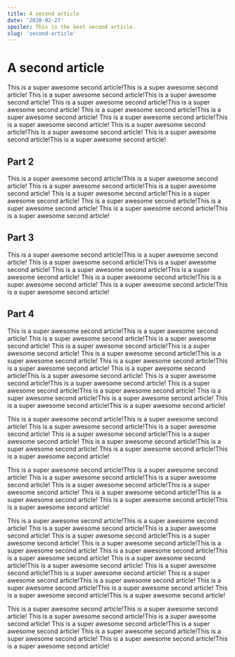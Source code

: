 ```yaml
---
title: A second article
date: '2020-02-27'
spoiler: This is the best second article.
slug: 'second-article'
---
```


# A second article

This is a super awesome second article!This is a super awesome second article!
This is a super awesome second article!This is a super awesome second article!
This is a super awesome second article!This is a super awesome second article!
This is a super awesome second article!This is a super awesome second article!
This is a super awesome second article!This is a super awesome second article!
This is a super awesome second article!This is a super awesome second article!
This is a super awesome second article!This is a super awesome second article!

## Part 2

This is a super awesome second article!This is a super awesome second article!
This is a super awesome second article!This is a super awesome second article!
This is a super awesome second article!This is a super awesome second article!
This is a super awesome second article!This is a super awesome second article!
This is a super awesome second article!This is a super awesome second article!

## Part 3

This is a super awesome second article!This is a super awesome second article!
This is a super awesome second article!This is a super awesome second article!
This is a super awesome second article!This is a super awesome second article!
This is a super awesome second article!This is a super awesome second article!
This is a super awesome second article!This is a super awesome second article!

## Part 4

This is a super awesome second article!This is a super awesome second article!
This is a super awesome second article!This is a super awesome second article!
This is a super awesome second article!This is a super awesome second article!
This is a super awesome second article!This is a super awesome second article!
This is a super awesome second article!This is a super awesome second article!
This is a super awesome second article!This is a super awesome second article!
This is a super awesome second article!This is a super awesome second article!
This is a super awesome second article!This is a super awesome second article!
This is a super awesome second article!This is a super awesome second article!
This is a super awesome second article!This is a super awesome second article!

This is a super awesome second article!This is a super awesome second article!
This is a super awesome second article!This is a super awesome second article!
This is a super awesome second article!This is a super awesome second article!
This is a super awesome second article!This is a super awesome second article!
This is a super awesome second article!This is a super awesome second article!

This is a super awesome second article!This is a super awesome second article!
This is a super awesome second article!This is a super awesome second article!
This is a super awesome second article!This is a super awesome second article!
This is a super awesome second article!This is a super awesome second article!
This is a super awesome second article!This is a super awesome second article!

This is a super awesome second article!This is a super awesome second article!
This is a super awesome second article!This is a super awesome second article!
This is a super awesome second article!This is a super awesome second article!
This is a super awesome second article!This is a super awesome second article!
This is a super awesome second article!This is a super awesome second article!
This is a super awesome second article!This is a super awesome second article!
This is a super awesome second article!This is a super awesome second article!
This is a super awesome second article!This is a super awesome second article!
This is a super awesome second article!This is a super awesome second article!
This is a super awesome second article!This is a super awesome second article!

This is a super awesome second article!This is a super awesome second article!
This is a super awesome second article!This is a super awesome second article!
This is a super awesome second article!This is a super awesome second article!
This is a super awesome second article!This is a super awesome second article!
This is a super awesome second article!This is a super awesome second article!
